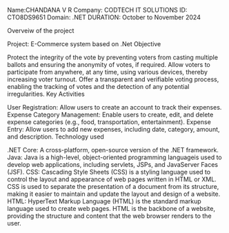 Name:CHANDANA V R Company: CODTECH IT SOLUTIONS ID: CTO8DS9651 Domain: .NET DURATION: October to November 2024

Overveiw of the project

Project: E-Commerce system based on .Net Objective

Protect the integrity of the vote by preventing voters from casting multiple ballots and ensuring the anonymity of votes, if required.
Allow voters to participate from anywhere, at any time, using various devices, thereby increasing voter turnout.
Offer a transparent and verifiable voting process, enabling the tracking of votes and the detection of any potential irregularities.
Key Activities

User Registration: Allow users to create an account to track their expenses.
Expense Category Management: Enable users to create, edit, and delete expense categories (e.g., food, transportation, entertainment).
Expense Entry: Allow users to add new expenses, including date, category, amount, and description.
Technology used

.NET Core: A cross-platform, open-source version of the .NET framework.
Java: Java is a high-level, object-oriented programming languageis used to develop web applications, including servlets, JSPs, and JavaServer Faces (JSF).
CSS: Cascading Style Sheets (CSS) is a styling language used to control the layout and appearance of web pages written in HTML or XML. CSS is used to separate the presentation of a document from its structure, making it easier to maintain and update the layout and design of a website.
HTML: HyperText Markup Language (HTML) is the standard markup language used to create web pages. HTML is the backbone of a website, providing the structure and content that the web browser renders to the user.
